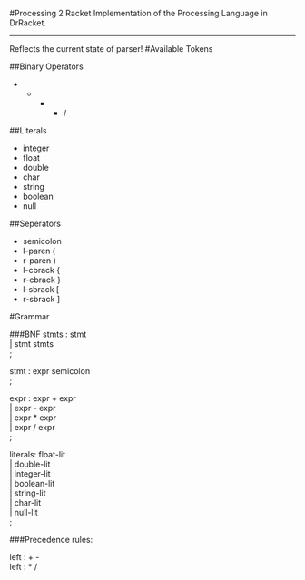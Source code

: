 #Processing 2 Racket
Implementation of the Processing Language in DrRacket.

---
Reflects the current state of parser!
#Available Tokens

##Binary Operators
* + - * /

##Literals
* integer
* float
* double
* char
* string
* boolean
* null

##Seperators
* semicolon
* l-paren (
* r-paren )
* l-cbrack {
* r-cbrack }
* l-sbrack [ 
* r-sbrack ]

#Grammar

###BNF
stmts   : stmt  
        | stmt stmts  
        ;  

stmt    : expr semicolon  
        ;  

expr    : expr + expr  
        | expr - expr  
        | expr * expr  
        | expr / expr  
        ;  

literals: float-lit  
        | double-lit  
        | integer-lit  
        | boolean-lit  
        | string-lit  
        | char-lit  
        | null-lit  
        ;

###Precedence rules:

left : + -  
left : * /  
